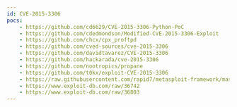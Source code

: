 ```yaml
---
id: CVE-2015-3306
pocs:
    - https://github.com/cd6629/CVE-2015-3306-Python-PoC
    - https://github.com/cdedmondson/Modified-CVE-2015-3306-Exploit
    - https://github.com/chcx/cpx_proftpd
    - https://github.com/cved-sources/cve-2015-3306
    - https://github.com/davidtavarez/CVE-2015-3306
    - https://github.com/hackarada/cve-2015-3306
    - https://github.com/nootropics/propane
    - https://github.com/t0kx/exploit-CVE-2015-3306
    - https://raw.githubusercontent.com/rapid7/metasploit-framework/master/modules/exploits/unix/ftp/proftpd_modcopy_exec.rb
    - https://www.exploit-db.com/raw/36742
    - https://www.exploit-db.com/raw/36803
---
```


